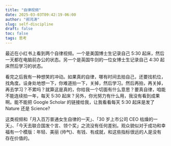 ```yaml
---
title: "自律视频"
date: 2025-03-03T09:42:19-06:00
author: "郝鸿涛"
slug: self-discipline
draft: false
toc: false
tags: 思考
---
```

最近在小红书上看到两个自律视频。一个是美国博士生记录自己 5:30 起床，然后一天都在电脑前办公的状态。另一个是英国牛剑的一位女博士生记录自己 4:30 起床然后学习的状态。

看完之后我有一种想笑的冲动。如果真的自律，哪有时间去拍自己，还要找机位，找角度。设身处地想一下，你难道拍一下，关掉，然后学习。然后再拍，再关掉，再去学习？不累吗？就算这是真的，你给我一个切面有什么意思？要真自律，咱能不能连续拍一年，每天 5:30 起床？另外，你光努力有什么用，我没有看到成果啊。能不能把 Google Scholar 的链接给我，让我看看每天 5:30 起床是发了 Nature 还是 Science?

这类视频和「月入百万普通女生自律的一天」、「30 岁上市公司 CEO 枯燥的一天」、「今天去联合国发个言、领个奖」之流没有任何差别。观众貌似对于成功和幸福有一个模版：年轻、美丽 (帅气)、有钱、有成就，和这些指标很远的人是没有存在价值的。




